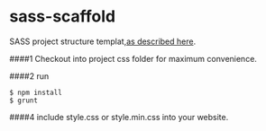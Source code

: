 # sass-scaffold
SASS project structure templat,[as described here](https://itnext.io/structuring-your-sass-projects-c8d41fa55ed4).

####1
Checkout into project css folder for maximum convenience. 

####2
run
```
$ npm install
$ grunt
```

####4
include style.css or style.min.css into your website. 

